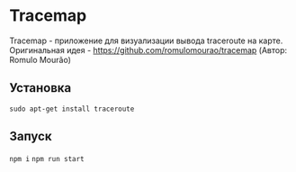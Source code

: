 # Tracemap

Tracemap - приложение для визуализации вывода traceroute на карте.
Оригинальная идея - https://github.com/romulomourao/tracemap (Автор: Romulo Mourão)

## Установка

`sudo apt-get install traceroute`

## Запуск

`npm i`
`npm run start`
